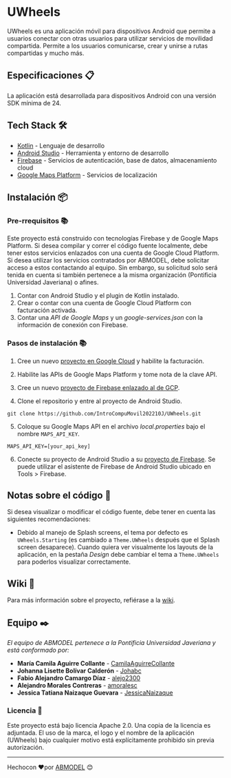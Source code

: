 # UWheels

UWheels es una aplicación móvil para dispositivos Android que permite a usuarios conectar con otras usuarios para utilizar servicios de movilidad compartida. Permite a los usuarios comunicarse, crear y unirse a rutas compartidas y mucho más.

## Especificaciones 📋

La aplicación está desarrollada para dispositivos Android con una versión SDK mínima de 24.

## Tech Stack 🛠️

* [Kotlin](https://kotlinlang.org/) - Lenguaje de desarrollo
* [Android Studio](https://developer.android.com/studio) - Herramienta y entorno de desarrollo
* [Firebase](https://firebase.google.com/) - Servicios de autenticación, base de datos, almacenamiento cloud
* [Google Maps Platform](https://mapsplatform.google.com/) - Servicios de localización

## Instalación 📦

### Pre-rrequisitos 📚

Este proyecto está construido con tecnologías Firebase y de Google Maps Platform. Si desea compilar y correr el código fuente localmente, debe tener estos servicios enlazados con una cuenta de Google Cloud Platform. Si desea utilizar los servicios contratados por ABMODEL, debe solicitar acceso a estos contactando al equipo. Sin embargo, su solicitud solo será tenida en cuenta si también pertenece a la misma organización (Pontificia Universidad Javeriana) o afines.

1. Contar con Android Studio y el plugin de Kotlin instalado.
2. Crear o contar con una cuenta de Google Cloud Platform con facturación activada.
3. Contar una _API de Google Maps_ y un _google-services.json_ con la información de conexión con Firebase.

### Pasos de instalación 📚

1. Cree un nuevo [proyecto en Google Cloud](https://cloud.google.com/resource-manager/docs/creating-managing-projects) y habilite la facturación.

2. Habilite las APIs de Google Maps Platform y tome nota de la clave API.

3. Cree un nuevo [proyecto de Firebase enlazado al de GCP](https://firebase.google.com/firebase-and-gcp).

4. Clone el repositorio y entre al proyecto de Android Studio.

```
git clone https://github.com/IntroCompuMovil202210J/UWheels.git
```

5. Coloque su Google Maps API en el archivo _local.properties_ bajo el nombre ```MAPS_API_KEY```.

```
MAPS_API_KEY=[your_api_key]
```

6. Conecte su proyecto de Android Studio a su [proyecto de Firebase](https://firebase.google.com/docs/android/setup). Se puede utilizar el asistente de Firebase de Android Studio ubicado en Tools > Firebase.

## Notas sobre el código 📝

Si desea visualizar o modificar el código fuente, debe tener en cuenta las siguientes recomendaciones:

- Debido al manejo de Splash screens, el tema por defecto es ```UWheels.Starting``` (es cambiado a ```Theme.UWheels``` después que el Splash screen desaparece). Cuando quiera ver visualmente los layouts de la aplicación, en la pestaña _Design_ debe cambiar el tema a ```Theme.UWheels``` para poderlos visualizar correctamente.

## Wiki 📖

Para más información sobre el proyecto, refiérase a la [wiki](https://github.com/IntroCompuMovil202210J/UWheels/wiki).

## Equipo ✒️

_El equipo de ABMODEL pertenece a la Pontificia Universidad Javeriana y está conformado por:_

* **María Camila Aguirre Collante** - [CamilaAguirreCollante](https://github.com/CamilaAguirreCollante)
* **Johanna Lisette Bolívar Calderón** - [Johabc](https://github.com/Johabc)
* **Fabio Alejandro Camargo Díaz** - [alejo2300](https://github.com/alejo2300)
* **Alejandro Morales Contreras** - [amoralesc](https://github.com/amoralesc)
* **Jessica Tatiana Naizaque Guevara** - [JessicaNaizaque](https://github.com/JessicaNaizaque)

### Licencia 📝

Este proyecto está bajo licencia Apache 2.0. Una copia de la licencia es adjuntada. El uso de la marca, el logo y el nombre de la aplicación (UWheels) bajo cualquier motivo está explícitamente prohibido sin previa autorización.

---

Hecho️con ❤️por [ABMODEL](https://github.com/orgs/IntroCompuMovil202210J/teams/abmodel) 😊

